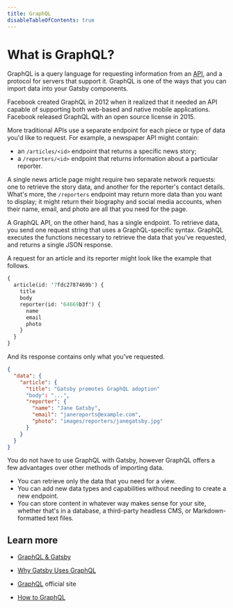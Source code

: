 ```yaml
---
title: GraphQL
disableTableOfContents: true
---
```


# What is GraphQL?

GraphQL is a query language for requesting information from an [API](/docs/glossary#api), and a protocol for servers that support it. GraphQL is one of the ways that you can import data into your Gatsby components.

Facebook created GraphQL in 2012 when it realized that it needed an API capable of supporting both web-based and native mobile applications. Facebook released GraphQL with an open source license in 2015.

More traditional APIs use a separate endpoint for each piece or type of data you'd like to request. For example, a newspaper API might contain:

- an `/articles/<id>` endpoint that returns a specific news story;
- a `/reporters/<id>` endpoint that returns information about a particular reporter.

A single news article page might require two separate network requests: one to retrieve the story data, and another for the reporter's contact details. What's more, the `/reporters` endpoint may return more data than you want to display; it might return their biography and social media accounts, when their name, email, and photo are all that you need for the page.

A GraphQL API, on the other hand, has a single endpoint. To retrieve data, you send one request string that uses a GraphQL-specific syntax. GraphQL executes the functions necessary to retrieve the data that you've requested, and returns a single JSON response.

A request for an article and its reporter might look like the example that follows.

```graphql
{
  article(id: '7fdc2787469b') {
    title
    body
    reporter(id: '64669b3f') {
      name
      email
      photo
    }
  }
}
```

And its response contains only what you've requested.

```json
{
  "data": {
    "article": {
      "title": "Gatsby promotes GraphQL adoption"
      "body": "...",
      "reporter": {
        "name": "Jane Gatsby",
        "email": "janereports@example.com",
        "photo": "images/reporters/janegatsby.jpg"
      }
    }
  }
}
```

You do not have to use GraphQL with Gatsby, however GraphQL offers a few advantages over other methods of importing data.

- You can retrieve only the data that you need for a view.
- You can add new data types and capabilities without needing to create a new endpoint.
- You can store content in whatever way makes sense for your site, whether that's in a database, a third-party headless CMS, or Markdown-formatted text files.

## Learn more

- [GraphQL & Gatsby](https://www.gatsbyjs.org/docs/graphql/)

- [Why Gatsby Uses GraphQL](https://www.gatsbyjs.org/docs/why-gatsby-uses-graphql/)

- [GraphQL](https://graphql.org) official site

- [How to GraphQL](https://www.howtographql.com/)

